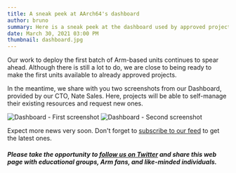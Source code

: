 ```yaml
---
title: A sneak peek at AArch64's dashboard
author: bruno
summary: Here is a sneak peek at the dashboard used by approved projects
date: March 30, 2021 03:00 PM
thumbnail: dashboard.jpg
---
```


Our work to deploy the first batch of Arm-based units continues to spear ahead. Although there is still a lot to do, we are close to being ready to make the first units available to already approved projects.

In the meantime, we share with you two screenshots from our Dashboard, provided by our CTO, Nate Sales. Here, projects will be able to self-manage their existing resources and request new ones.

<img src="../thumbnails/dashboard.jpg" alt="Dashboard - First screenshot">
<img src="../thumbnails/dashboard2.jpg" alt="Dashboard - Second screenshot">

Expect more news very soon. Don't forget to [subscribe to our feed](https://aarch64.com/feed.xml) to get the latest ones.

##### Please take the opportunity to [follow us on Twitter](https://twitter.com/fosshostorg) and share this web page with educational groups, Arm fans, and like-minded individuals.
